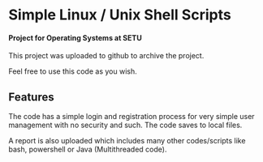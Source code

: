# Simple Linux / Unix Shell Scripts
#### Project for Operating Systems at SETU

This project was uploaded to github to archive the project.

Feel free to use this code as you wish.


## Features
The code has a simple login and registration process for very simple user management with no security and such. The code saves to local files.

A report is also uploaded which includes many other codes/scripts like bash, powershell or Java (Multithreaded code).

